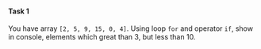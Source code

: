 #### Task 1

You have array `[2, 5, 9, 15, 0, 4]`. Using loop `for` and operator `if`, show in console, elements which great than 3, but less than 10.

